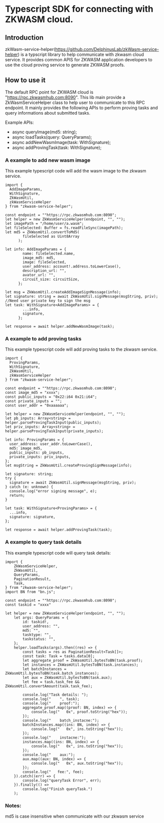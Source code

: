 # Typescript SDK for connecting with ZKWASM cloud.

## Introduction
zkWasm-service-helper(https://github.com/DelphinusLab/zkWasm-service-helper) is a typscript library to help communicate with zkwasm cloud service. It provides common APIS for ZKWASM application developers to use the cloud proving service to generate ZKWASM proofs.


## How to use it
The default RPC point for ZKWASM cloud is "https://rpc.zkwasmhub.com:8090". This lib main provide a ZkWasmServiceHelper class to help user to communicate to this RPC endpoint. It mainly provides the following APIs to perform proving tasks and query informations about submitted tasks.

Example APIs:
* async queryImage(md5: string);
* async loadTasks(query: QueryParams);
* async addNewWasmImage(task: WithSignature<AddImageParams>);
* async addProvingTask(task: WithSignature<ProvingParams>);

### A example to add new wasm image
This example typescript code will add the wasm image to the zkwasm service.
```
import {
  AddImageParams,
  WithSignature,
  ZkWasmUtil,
  zkWasmServiceHelper
} from "zkwasm-service-helper";

const endpoint = ""https://rpc.zkwasmhub.com:8090";
let helper = new ZkWasmServiceHelper(endpoint, "", "");
let imagePath = "/home/user/a.wasm";
let fileSelected: Buffer = fs.readFileSync(imagePath);
let md5 = ZkWasmUtil.convertToMd5(
        fileSelected as Uint8Array
      );

let info: AddImageParams = {
        name: fileSelected.name,
        image_md5: md5,
        image: fileSelected,
        user_address: account!.address.toLowerCase(),
        description_url: "",
        avator_url: "",
        circuit_size: circuitSize,
      };

let msg = ZkWasmUtil.createAddImageSignMessage(info);
let signature: string = await ZkWasmUtil.signMessage(msgString, priv); //Need user private key to sign the msg
let task: WithSignature<AddImageParams> = {
        ...info,
        signature,
      };

let response = await helper.addNewWasmImage(task);

```

### A example to add proving tasks
This example typescript code will add proving tasks to the zkwasm service.
```
import {
  ProvingParams,
  WithSignature,
  ZkWasmUtil,
  zkWasmServiceHelper
} from "zkwasm-service-helper";

const endpoint = ""https://rpc.zkwasmhub.com:8090";
const image_md5 = "xxxx";
const public_inputs = "0x22:i64 0x21:i64";
const private_inputs = "";
const user_addr = "0xaaaaaa";

let helper = new ZkWasmServiceHelper(endpoint, "", "");
let pb_inputs: Array<string> = helper.parseProvingTaskInput(public_inputs);
let priv_inputs: Array<string> = helper.parseProvingTaskInput(private_inputs);

let info: ProvingParams = {
  user_address: user_addr.toLowerCase(),
  md5: image_md5,
  public_inputs: pb_inputs,
  private_inputs: priv_inputs,
};
let msgString = ZkWasmUtil.createProvingSignMessage(info);

let signature: string;
try {
  signature = await ZkWasmUtil.signMessage(msgString, priv);
} catch (e: unknown) {
  console.log("error signing message", e);
  return;
}

let task: WithSignature<ProvingParams> = {
  ...info,
  signature: signature,
};

let response = await helper.addProvingTask(task);
```

### A example to query task details
This example typescript code will query task details:
```
import {
    ZkWasmServiceHelper,
    ZkWasmUtil,
    QueryParams,
    PaginationResult,
    Task,
} from "zkwasm-service-helper";
import BN from "bn.js";

const endpoint = ""https://rpc.zkwasmhub.com:8090";
const taskid = "xxxx"

let helper = new ZkWasmServiceHelper(endpoint, "", "");
    let args: QueryParams = {
        id: taskid!,
        user_address: "",
        md5: "",
        tasktype: "",
        taskstatus: "",
    };
    helper.loadTasks(args).then((res) => {
        const tasks = res as PaginationResult<Task[]>;
        const task: Task = tasks.data[0];
        let aggregate_proof = ZkWasmUtil.bytesToBN(task.proof);
        let instances = ZkWasmUtil.bytesToBN(task.instances);
        let batchInstances = ZkWasmUtil.bytesToBN(task.batch_instances);
        let aux = ZkWasmUtil.bytesToBN(task.aux);
        let fee = task.task_fee && ZkWasmUtil.convertAmount(task.task_fee); 

        console.log("Task details: ");
        console.log("    ", task);
        console.log("    proof:");
        aggregate_proof.map((proof: BN, index) => {
            console.log("   0x", proof.toString("hex"));
        });
        console.log("    batch_instacne:");
        batchInstances.map((ins: BN, index) => {
            console.log("   0x", ins.toString("hex"));
        });
        console.log("    instacne:");
        instances.map((ins: BN, index) => {
            console.log("   0x", ins.toString("hex"));
        });
        console.log("    aux:");
        aux.map((aux: BN, index) => {
            console.log("   0x", aux.toString("hex"));
        });
        console.log("   fee:", fee);
    }).catch((err) => {
        console.log("queryTask Error", err);
    }).finally(() =>
        console.log("Finish queryTask.")
    );
```

### Notes:
md5 is case insensitive when communicate with our zkwasm service

